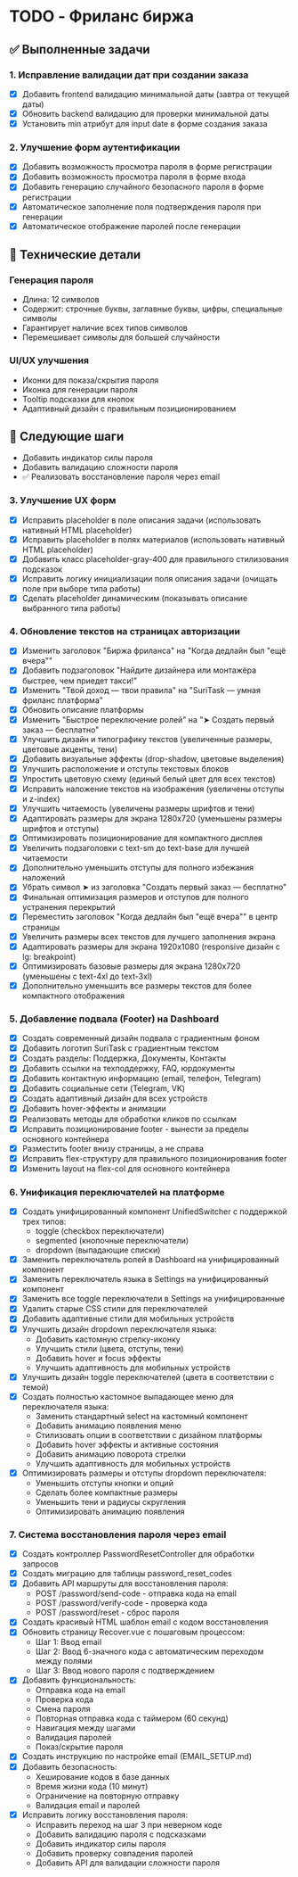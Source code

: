 # TODO - Фриланс биржа

## ✅ Выполненные задачи

### 1. Исправление валидации дат при создании заказа
- [x] Добавить frontend валидацию минимальной даты (завтра от текущей даты)
- [x] Обновить backend валидацию для проверки минимальной даты
- [x] Установить min атрибут для input date в форме создания заказа

### 2. Улучшение форм аутентификации
- [x] Добавить возможность просмотра пароля в форме регистрации
- [x] Добавить возможность просмотра пароля в форме входа
- [x] Добавить генерацию случайного безопасного пароля в форме регистрации
- [x] Автоматическое заполнение поля подтверждения пароля при генерации
- [x] Автоматическое отображение паролей после генерации

## 🔧 Технические детали

### Генерация пароля
- Длина: 12 символов
- Содержит: строчные буквы, заглавные буквы, цифры, специальные символы
- Гарантирует наличие всех типов символов
- Перемешивает символы для большей случайности

### UI/UX улучшения
- Иконки для показа/скрытия пароля
- Иконка для генерации пароля
- Tooltip подсказки для кнопок
- Адаптивный дизайн с правильным позиционированием

## 🚀 Следующие шаги
- Добавить индикатор силы пароля
- Добавить валидацию сложности пароля
- ✅ Реализовать восстановление пароля через email

### 3. Улучшение UX форм
- [x] Исправить placeholder в поле описания задачи (использовать нативный HTML placeholder)
- [x] Исправить placeholder в полях материалов (использовать нативный HTML placeholder)  
- [x] Добавить класс placeholder-gray-400 для правильного стилизования подсказок
- [x] Исправить логику инициализации поля описания задачи (очищать поле при выборе типа работы)
- [x] Сделать placeholder динамическим (показывать описание выбранного типа работы)

### 4. Обновление текстов на страницах авторизации
- [x] Изменить заголовок "Биржа фриланса" на "Когда дедлайн был "ещё вчера""
- [x] Добавить подзаголовок "Найдите дизайнера или монтажёра быстрее, чем приедет такси!"
- [x] Изменить "Твой доход — твои правила" на "SuriTask — умная фриланс платформа"
- [x] Обновить описание платформы
- [x] Изменить "Быстрое переключение ролей" на "➤ Создать первый заказ — бесплатно"
- [x] Улучшить дизайн и типографику текстов (увеличенные размеры, цветовые акценты, тени)
- [x] Добавить визуальные эффекты (drop-shadow, цветовые выделения)
- [x] Улучшить расположение и отступы текстовых блоков
- [x] Упростить цветовую схему (единый белый цвет для всех текстов)
- [x] Исправить наложение текстов на изображения (увеличены отступы и z-index)
- [x] Улучшить читаемость (увеличены размеры шрифтов и тени)
- [x] Адаптировать размеры для экрана 1280x720 (уменьшены размеры шрифтов и отступы)
- [x] Оптимизировать позиционирование для компактного дисплея
- [x] Увеличить подзаголовки с text-sm до text-base для лучшей читаемости
- [x] Дополнительно уменьшить отступы для полного избежания наложений
- [x] Убрать символ ➤ из заголовка "Создать первый заказ — бесплатно"
- [x] Финальная оптимизация размеров и отступов для полного устранения перекрытий
- [x] Переместить заголовок "Когда дедлайн был "ещё вчера"" в центр страницы
- [x] Увеличить размеры всех текстов для лучшего заполнения экрана
- [x] Адаптировать размеры для экрана 1920x1080 (responsive дизайн с lg: breakpoint)
- [x] Оптимизировать базовые размеры для экрана 1280x720 (уменьшены с text-4xl до text-3xl)
- [x] Дополнительно уменьшить все размеры текстов для более компактного отображения

### 5. Добавление подвала (Footer) на Dashboard
- [x] Создать современный дизайн подвала с градиентным фоном
- [x] Добавить логотип SuriTask с градиентным текстом
- [x] Создать разделы: Поддержка, Документы, Контакты
- [x] Добавить ссылки на техподдержку, FAQ, юрдокументы
- [x] Добавить контактную информацию (email, телефон, Telegram)
- [x] Добавить социальные сети (Telegram, VK)
- [x] Создать адаптивный дизайн для всех устройств
- [x] Добавить hover-эффекты и анимации
- [x] Реализовать методы для обработки кликов по ссылкам
- [x] Исправить позиционирование footer - вынести за пределы основного контейнера
- [x] Разместить footer внизу страницы, а не справа
- [x] Исправить flex-структуру для правильного позиционирования footer
- [x] Изменить layout на flex-col для основного контейнера

### 6. Унификация переключателей на платформе
- [x] Создать унифицированный компонент UnifiedSwitcher с поддержкой трех типов:
  - toggle (checkbox переключатели)
  - segmented (кнопочные переключатели)
  - dropdown (выпадающие списки)
- [x] Заменить переключатель ролей в Dashboard на унифицированный компонент
- [x] Заменить переключатель языка в Settings на унифицированный компонент
- [x] Заменить все toggle переключатели в Settings на унифицированные
- [x] Удалить старые CSS стили для переключателей
- [x] Добавить адаптивные стили для мобильных устройств
- [x] Улучшить дизайн dropdown переключателя языка:
  - Добавить кастомную стрелку-иконку
  - Улучшить стили (цвета, отступы, тени)
  - Добавить hover и focus эффекты
  - Улучшить адаптивность для мобильных устройств
- [x] Улучшить дизайн toggle переключателей (цвета в соответствии с темой)
- [x] Создать полностью кастомное выпадающее меню для переключателя языка:
  - Заменить стандартный select на кастомный компонент
  - Добавить анимацию появления меню
  - Стилизовать опции в соответствии с дизайном платформы
  - Добавить hover эффекты и активные состояния
  - Добавить анимацию поворота стрелки
  - Улучшить адаптивность для мобильных устройств
- [x] Оптимизировать размеры и отступы dropdown переключателя:
  - Уменьшить отступы кнопки и опций
  - Сделать более компактные размеры
  - Уменьшить тени и радиусы скругления
  - Оптимизировать анимацию появления

### 7. Система восстановления пароля через email
- [x] Создать контроллер PasswordResetController для обработки запросов
- [x] Создать миграцию для таблицы password_reset_codes
- [x] Добавить API маршруты для восстановления пароля:
  - POST /password/send-code - отправка кода на email
  - POST /password/verify-code - проверка кода
  - POST /password/reset - сброс пароля
- [x] Создать красивый HTML шаблон email с кодом восстановления
- [x] Обновить страницу Recover.vue с пошаговым процессом:
  - Шаг 1: Ввод email
  - Шаг 2: Ввод 6-значного кода с автоматическим переходом между полями
  - Шаг 3: Ввод нового пароля с подтверждением
- [x] Добавить функциональность:
  - Отправка кода на email
  - Проверка кода
  - Смена пароля
  - Повторная отправка кода с таймером (60 секунд)
  - Навигация между шагами
  - Валидация паролей
  - Показ/скрытие пароля
- [x] Создать инструкцию по настройке email (EMAIL_SETUP.md)
- [x] Добавить безопасность:
  - Хеширование кодов в базе данных
  - Время жизни кода (10 минут)
  - Ограничение на повторную отправку
  - Валидация email и паролей
- [x] Исправить логику восстановления пароля:
  - Исправить переход на шаг 3 при неверном коде
  - Добавить валидацию пароля с подсказками
  - Добавить индикатор силы пароля
  - Добавить проверку совпадения паролей
  - Добавить API для валидации сложности пароля
